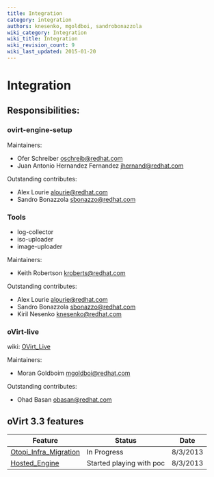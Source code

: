 ```yaml
---
title: Integration
category: integration
authors: knesenko, mgoldboi, sandrobonazzola
wiki_category: Integration
wiki_title: Integration
wiki_revision_count: 9
wiki_last_updated: 2015-01-20
---
```


# Integration

## Responsibilities:

### ovirt-engine-setup

Maintainers:

*   Ofer Schreiber <oschreib@redhat.com>
*   Juan Antonio Hernandez Fernandez <jhernand@redhat.com>

Outstanding contributes:

*   Alex Lourie <alourie@redhat.com>
*   Sandro Bonazzola <sbonazzo@redhat.com>

### Tools

*   log-collector
*   iso-uploader
*   image-uploader

Maintainers:

*   Keith Robertson <kroberts@redhat.com>

Outstanding contributes:

*   Alex Lourie <alourie@redhat.com>
*   Sandro Bonazzola <sbonazzo@redhat.com>
*   Kiril Nesenko <knesenko@redhat.com>

### oVirt-live

wiki: [OVirt_Live](OVirt_Live)

Maintainers:

*   Moran Goldboim <mgoldboi@redhat.com>

Outstanding contributes:

*   Ohad Basan <obasan@redhat.com>

## oVirt 3.3 features

| Feature                                                              | Status                   | Date     |
|----------------------------------------------------------------------|--------------------------|----------|
| [Otopi_Infra_Migration](Features/Otopi_Infra_Migration) | In Progress              | 8/3/2013 |
| [Hosted_Engine](Features/Self_Hosted_Engine)             | Started playing with poc | 8/3/2013 |
